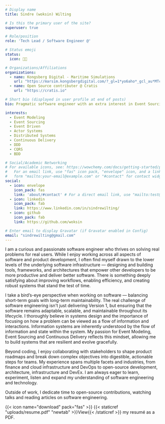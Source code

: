 ```yaml
---
# Display name
title: Sindre (woksin) Wilting

# Is this the primary user of the site?
superuser: true

# Role/position
role: 'Tech Lead / Software Engineer @'

# Status emoji
status:
  icon: 👨‍💻

# Organizations/Affiliations
organizations:
  - name: Kongsberg Digital - Maritime Simulations
    url: "https://marsim.kongsbergdigital.com/?_gl=1*yo6aho*_gcl_au*MTcyMDk4NDAzMC4xNzQwOTkzMDcw"
  - name: Open Source contributer @ Cratis
    url: "https://cratis.io"

# Short bio (displayed in user profile at end of posts)
bio: Pragmatic software engineer with an extra interest in Event Sourcing

interests:
  - Event Modeling
  - Event Sourcing
  - Event Driven
  - Actor Systems
  - Distributed Systems
  - Continuous Delivery
  - DDD
  - CQRS
  - BDD

# Social/Academic Networking
# For available icons, see: https://wowchemy.com/docs/getting-started/page-builder/#icons
#   For an email link, use "fas" icon pack, "envelope" icon, and a link in the
#   form "mailto:your-email@example.com" or "#contact" for contact widget.
social:
  - icon: envelope
    icon_pack: fas
    link: 'about/#contact' # For a direct email link, use "mailto:test@example.org".
  - icon: linkedin
    icon_pack: fab
    link: https://www.linkedin.com/in/sindrewilting/
  - icon: github
    icon_pack: fab
    link: https://github.com/woksin

# Enter email to display Gravatar (if Gravatar enabled in Config)
email: "sindrewilting@gmail.com"
---
```

I am a curious and passionate software engineer who thrives on solving real problems for real users. While I enjoy working across all aspects of software and product development, I often find myself drawn to the lower levels of the underlying software infrastructure — designing and building tools, frameworks, and architectures that empower other developers to be more productive and deliver better software. There is something deeply satisfying about improving workflows, enabling efficiency, and creating robust systems that stand the test of time.

I take a bird’s-eye perspective when working on software — balancing short-term goals with long-term maintainability. The real challenge of software engineering isn't just delivering Version 1, but ensuring that the software remains adaptable, scalable, and maintainable throughout its lifecycle. I thoroughly believe in systems design and the importance of focusing on how a problem can be viewed as a flow of information and interactions. Information systems are inherently understood by the flow of information and state within the system. My passion for Event Modeling, Event Sourcing and Continuous Delivery reflects this mindset, allowing me to build systems that are resilient and evolve gracefully.

Beyond coding, I enjoy collaborating with stakeholders to shape product roadmaps and break down complex objectives into digestible, actionable steps for teams. My experience spans multiple facets and industries, from finance and cloud infrastructure and DevOps to open-source development, architecture, infrastructure and DevEx. I am always eager to learn, experiment, listen and expand my understanding of software engineering and technology.

Outside of work, I dedicate time to open-source contributions, watching talks and reading articles on software engineering.

{{< icon name="download" pack="fas" >}} {{< staticref "uploads/resume.pdf" "newtab" >}}View{{< /staticref >}} my resumé as a PDF.
